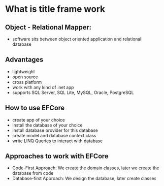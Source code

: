 # **What is title frame work**
## **Object - Relational Mapper:**
- software sits between object oriented application and relational database

## **Advantages**
- lightweight
- open source
- cross platform
- work with any kind of .net app
- supports SQL Server, SQL Lite, MySQL, Oracle, PostgreSQL

## How to use EFCore
- create app of your choice
- install the database of your choice
- install database provider for this database
- create model and database context class
- write LINQ Queries to interact with database

## Approaches to work with EFCore
- Code-First Approach: We create the domain classes, later we create the database from code
- Database-first Approach: We design the database, later create classes